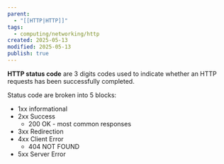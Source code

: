 ```yaml
---
parent:
  - "[[HTTP|HTTP]]"
tags:
  - computing/networking/http
created: 2025-05-13
modified: 2025-05-13
publish: true
---
```

**HTTP status code** are 3 digits codes used to indicate whether an HTTP requests has been successfully completed.

Status code are broken into 5 blocks:
- 1xx informational
- 2xx Success
  - 200 OK - most common responses
- 3xx Redirection
- 4xx Client Error
  - 404 NOT FOUND
- 5xx Server Error
